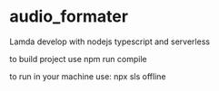 # audio_formater

Lamda develop with nodejs  typescript and serverless

to build project use npm run compile

to run in your machine use: 
npx sls offline
